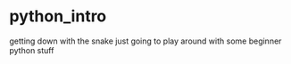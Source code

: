 # python_intro
getting down with the snake
just going to play around with some beginner python stuff
